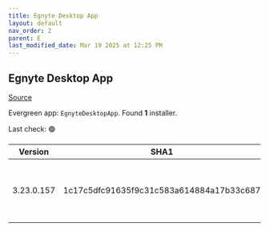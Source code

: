 ```yaml
---
title: Egnyte Desktop App
layout: default
nav_order: 2
parent: E
last_modified_date: Mar 19 2025 at 12:25 PM
---
```


## Egnyte Desktop App

[Source](https://www.egnyte.com/solutions/sharing-collaboration)

Evergreen app: `EgnyteDesktopApp`. Found **1** installer.

Last check: 🟢

| Version    | SHA1                                     | Type | URI                                                                                                                                                                                      |
| ---------- | ---------------------------------------- | ---- | ---------------------------------------------------------------------------------------------------------------------------------------------------------------------------------------- |
| 3.23.0.157 | 1c17c5dfc91635f9c31c583a614884a17b33c687 | msi  | [https://egnyte-cdn.egnyte.com/egnytedrive/win/en-us/3.23.0/EgnyteDesktopApp_3.23.0_157.msi](https://egnyte-cdn.egnyte.com/egnytedrive/win/en-us/3.23.0/EgnyteDesktopApp_3.23.0_157.msi) |

